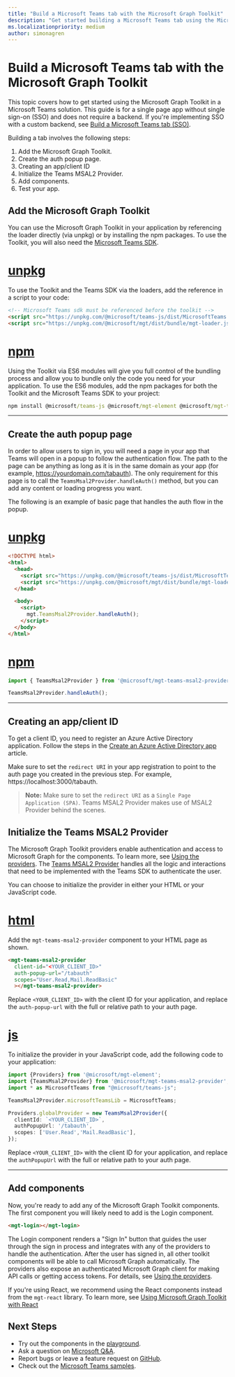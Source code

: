 ```yaml
---
title: "Build a Microsoft Teams tab with the Microsoft Graph Toolkit"
description: "Get started building a Microsoft Teams tab using the Microsoft Graph Toolkit."
ms.localizationpriority: medium
author: simonagren
---
```


# Build a Microsoft Teams tab with the Microsoft Graph Toolkit

This topic covers how to get started using the Microsoft Graph Toolkit in a Microsoft Teams solution. This guide is for a single page app without single sign-on (SSO) and does not require a backend. If you're implementing SSO with a custom backend, see [Build a Microsoft Teams tab (SSO)](./build-a-microsoft-teams-sso-tab.md).

Building a tab involves the following steps:

1. Add the Microsoft Graph Toolkit.
1. Create the auth popup page.
1. Creating an app/client ID
1. Initialize the Teams MSAL2 Provider.
1. Add components.
1. Test your app.

## Add the Microsoft Graph Toolkit

You can use the Microsoft Graph Toolkit in your application by referencing the loader directly (via unpkg) or by installing the npm packages. To use the Toolkit, you will also need the [Microsoft Teams SDK](/javascript/api/overview/msteams-client?view=msteams-client-js-latest&preserve-view=true#using-the-sdk).

# [unpkg](#tab/unpkg)
To use the Toolkit and the Teams SDK via the loaders, add the reference in a script to your code:

```html
<!-- Microsoft Teams sdk must be referenced before the toolkit -->
<script src="https://unpkg.com/@microsoft/teams-js/dist/MicrosoftTeams.min.js" crossorigin="anonymous"></script>
<script src="https://unpkg.com/@microsoft/mgt/dist/bundle/mgt-loader.js"></script>
```

# [npm](#tab/npm)
Using the Toolkit via ES6 modules will give you full control of the bundling process and allow you to bundle only the code you need for your application. To use the ES6 modules, add the npm packages for both the Toolkit and the Microsoft Teams SDK to your project:

```cmd
npm install @microsoft/teams-js @microsoft/mgt-element @microsoft/mgt-teams-msal2-provider @microsoft/mgt-components
```

---

## Create the auth popup page

In order to allow users to sign in, you will need a page in your app that Teams will open in a popup to follow the authentication flow. The path to the page can be anything as long as it is in the same domain as your app (for example, https://yourdomain.com/tabauth). The only requirement for this page is to call the `TeamsMsal2Provider.handleAuth()` method, but you can add any content or loading progress you want.

The following is an example of basic page that handles the auth flow in the popup.

# [unpkg](#tab/unpkg)
```html
<!DOCTYPE html>
<html>
  <head>
    <script src="https://unpkg.com/@microsoft/teams-js/dist/MicrosoftTeams.min.js" crossorigin="anonymous"></script>
    <script src="https://unpkg.com/@microsoft/mgt/dist/bundle/mgt-loader.js"></script>
  </head>

  <body>
    <script>
      mgt.TeamsMsal2Provider.handleAuth();
    </script>
  </body>
</html>
```
# [npm](#tab/npm)
```js
import { TeamsMsal2Provider } from '@microsoft/mgt-teams-msal2-provider';

TeamsMsal2Provider.handleAuth();
```

---

## Creating an app/client ID
To get a client ID, you need to register an Azure Active Directory application. Follow the steps in the [Create an Azure Active Directory app](./add-aad-app-registration.md) article.

Make sure to set the `redirect URI` in your app registration to point to the auth page you created in the previous step. For example, https://localhost:3000/tabauth.

> **Note:** Make sure to set the `redirect URI` as a `Single Page Application (SPA)`. Teams MSAL2 Provider makes use of MSAL2 Provider behind the scenes.

## Initialize the Teams MSAL2 Provider

The Microsoft Graph Toolkit providers enable authentication and access to Microsoft Graph for the components. To learn more, see [Using the providers](../providers/providers.md). The [Teams MSAL2 Provider](../providers/teams-msal2.md) handles all the logic and interactions that need to be implemented with the Teams SDK to authenticate the user.

You can choose to initialize the provider in either your HTML or your JavaScript code. 

# [html](#tab/html)


Add the `mgt-teams-msal2-provider` component to your HTML page as shown.

```html
<mgt-teams-msal2-provider 
  client-id="<YOUR_CLIENT_ID>"
  auth-popup-url="/tabauth"
  scopes="User.Read,Mail.ReadBasic"
  ></mgt-teams-msal2-provider>
```

Replace `<YOUR_CLIENT_ID>` with the client ID for your application, and replace the `auth-popup-url` with the full or relative path to your auth page. 

# [js](#tab/js)


To initialize the provider in your JavaScript code, add the following code to your application:

```ts
import {Providers} from '@microsoft/mgt-element';
import {TeamsMsal2Provider} from '@microsoft/mgt-teams-msal2-provider';
import * as MicrosoftTeams from "@microsoft/teams-js";

TeamsMsal2Provider.microsoftTeamsLib = MicrosoftTeams;

Providers.globalProvider = new TeamsMsal2Provider({
  clientId: `<YOUR_CLIENT_ID>`,
  authPopupUrl: '/tabauth',
  scopes: ['User.Read','Mail.ReadBasic'],
});
```
Replace `<YOUR_CLIENT_ID>` with the client ID for your application, and replace the `authPopupUrl` with the full or relative path to your auth page.

---
## Add components

Now, you're ready to add any of the Microsoft Graph Toolkit components. The first component you will likely need to add is the Login component.

```HTML
<mgt-login></mgt-login>
```

The Login component renders a "Sign In" button that guides the user through the sign in process and integrates with any of the providers to handle the authentication. After the user has signed in, all other toolkit components will be able to call Microsoft Graph automatically. The providers also expose an authenticated Microsoft Graph client for making API calls or getting access tokens. For details, see [Using the providers](../providers/providers.md).

If you're using React, we recommend using the React components instead from the `mgt-react` library. To learn more, see [Using Microsoft Graph Toolkit with React](./use-toolkit-with-react.md)

## Next Steps
- Try out the components in the [playground](https://mgt.dev).
- Ask a question on [Microsoft Q&A](/answers/topics/microsoft-graph-toolkit.html).
- Report bugs or leave a feature request on [GitHub](https://aka.ms/mgt).
- Check out the [Microsoft Teams samples](https://github.com/OfficeDev/Microsoft-Teams-Samples/tree/main/samples/tab-graph-toolkit).
